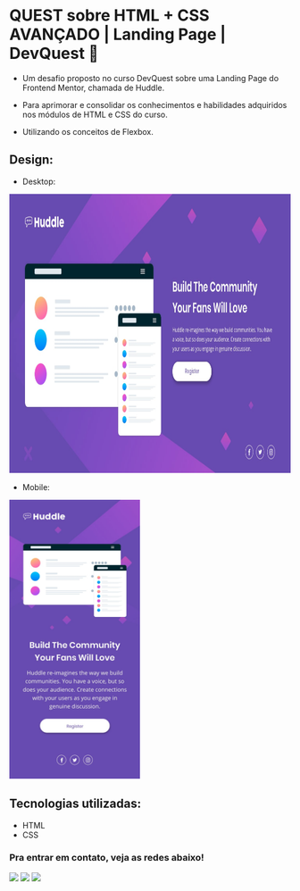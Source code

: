 # QUEST sobre HTML + CSS AVANÇADO | Landing Page | DevQuest 🚀

* Um desafio proposto no curso DevQuest sobre uma Landing Page do Frontend Mentor, chamada de Huddle. 

* Para aprimorar e consolidar os conhecimentos e habilidades adquiridos nos módulos de HTML e CSS do curso. 

* Utilizando os conceitos de Flexbox.


## Design:
* Desktop:
<img height="500em" src="./src/design/desktop-design.jpg" alt="Projeto Huddle- Versão Desktop">

* Mobile:
<img height="500em" src="./src/design/mobile-design.jpg" alt="Projeto Huddle- Versão Mobile">

## Tecnologias utilizadas:

 * HTML
 * CSS

 ### Pra entrar em contato, veja as redes abaixo!
 
<div> 
  <a href="https://instagram.com/maticorrea10" target="_blank"><img src="https://img.shields.io/badge/-Instagram-%23E4405F?style=for-the-badge&logo=instagram&logoColor=white" target="_blank"></a>
  <a href = "https://matiasecorrea19@gmail.com"><img src="https://img.shields.io/badge/-Gmail-%23333?style=for-the-badge&logo=gmail&logoColor=white" target="_blank"></a>
  <a href="https://www.linkedin.com/in/matías-ezequiel-correa" target="_blank"><img src="https://img.shields.io/badge/-LinkedIn-%230077B5?style=for-the-badge&logo=linkedin&logoColor=white" target="_blank"></a> 
</div>
